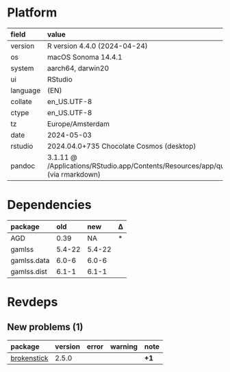 # Platform

|field    |value                                                                                               |
|:--------|:---------------------------------------------------------------------------------------------------|
|version  |R version 4.4.0 (2024-04-24)                                                                        |
|os       |macOS Sonoma 14.4.1                                                                                 |
|system   |aarch64, darwin20                                                                                   |
|ui       |RStudio                                                                                             |
|language |(EN)                                                                                                |
|collate  |en_US.UTF-8                                                                                         |
|ctype    |en_US.UTF-8                                                                                         |
|tz       |Europe/Amsterdam                                                                                    |
|date     |2024-05-03                                                                                          |
|rstudio  |2024.04.0+735 Chocolate Cosmos (desktop)                                                            |
|pandoc   |3.1.11 @ /Applications/RStudio.app/Contents/Resources/app/quarto/bin/tools/aarch64/ (via rmarkdown) |

# Dependencies

|package     |old    |new    |Δ  |
|:-----------|:------|:------|:--|
|AGD         |0.39   |NA     |*  |
|gamlss      |5.4-22 |5.4-22 |   |
|gamlss.data |6.0-6  |6.0-6  |   |
|gamlss.dist |6.1-1  |6.1-1  |   |

# Revdeps

## New problems (1)

|package     |version |error |warning |note   |
|:-----------|:-------|:-----|:-------|:------|
|[brokenstick](problems.md#brokenstick)|2.5.0   |      |        |__+1__ |

